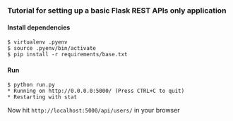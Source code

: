 ### Tutorial for setting up a basic Flask REST APIs only application

#### Install dependencies
```
$ virtualenv .pyenv
$ source .pyenv/bin/activate
$ pip install -r requirements/base.txt
```

#### Run

```
$ python run.py
* Running on http://0.0.0.0:5000/ (Press CTRL+C to quit)
* Restarting with stat
```

Now hit `http://localhost:5000/api/users/` in your browser
